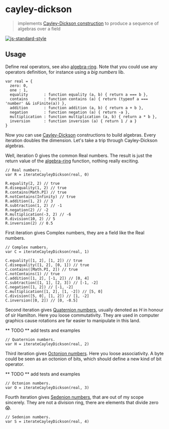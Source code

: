 # cayley-dickson

> implements [Cayley-Dickson construction][1] to produce a sequence of algebras over a field

[![js-standard-style](https://cdn.rawgit.com/feross/standard/master/badge.svg)](https://github.com/feross/standard)

## Usage

Define real operators, see also [algebra-ring][2]. Note that you could use any operators definition, for instance using a *big numbers* lib.

```
var real = {
  zero: 0,
  one : 1,
  equality       : function equality (a, b) { return a === b },
  contains       : function contains (a) { return (typeof a === 'number' && isFinite(a)) },
  addition       : function addition (a, b) { return a + b },
  negation       : function negation (a) { return -a },
  multiplication : function multiplication (a, b) { return a * b },
  inversion      : function inversion (a) { return 1 / a }
}
```

Now you can use [Cayley-Dickson][1] constructions to build algebras. Every iteration doubles the dimension. Let's take a trip through Cayley-Dickson algebras.

Well, iteration 0 gives the common Real numbers. The result is just the return value of the [algebra-ring][2] function, nothing really exciting.

```
// Real numbers.
var R = iterateCayleyDickson(real, 0)

R.equality(2, 2) // true
R.disequality(1, 2) // true
R.contains(Math.PI) // true
R.notContains(Infinity) // true
R.addition(1, 2) // 3
R.subtraction(1, 2) // -1
R.negation(2) // -2
R.multiplication(-3, 2) // -6
R.division(10, 2) // 5
R.inversion(2) // 0.5
```

First iteration gives Complex numbers, they are a field like the Real numbers.

```
// Complex numbers.
var C = iterateCayleyDickson(real, 1)

C.equality([1, 2], [1, 2]) // true
C.disequality([1, 2], [0, 1]) // true
C.contains([Math.PI, 2]) // true
C.notContains(1) // true
C.addition([1, 2], [-1, 2]) // [0, 4]
C.subtraction([1, 1], [2, 3]) // [-1, -2]
C.negation([1, 2]) // [-1, -2]
C.multiplication([1, 2], [1, -2]) // [5, 0]
C.division([5, 0], [1, 2]) // [1, -2]
C.inversion([0, 2]) // [0, -0.5]
```

Second iteration gives [Quaternion numbers](https://en.wikipedia.org/wiki/Quaternion), usually denoted as *H* in honour of sir Hamilton.
Here you loose commutativity.
They are used in computer graphics cause rotations are far easier to manipulate in this land.

** TODO ** add tests and examples

```
// Quaternion numbers.
var H = iterateCayleyDickson(real, 2)
```

Third iteration gives [Octonion numbers](https://en.wikipedia.org/wiki/Octonion).
Here you loose associativity.
A byte could be seen as an octonion of bits, which should define a new kind of bit operator.

** TODO ** add tests and examples

```
// Octonion numbers.
var O = iterateCayleyDickson(real, 3)
```

Fourth iteration gives [Sedenion numbers](https://en.wikipedia.org/wiki/Sedenion), that are out of my scope sincerely. They are not a division ring, there are elements that divide zero 😱.

```
// Sedenion numbers.
var S = iterateCayleyDickson(real, 4)
```

  [1]: https://en.wikipedia.org/wiki/Cayley%E2%80%93Dickson_construction "Cayley-Dickson construction"
  [2]: http://npm.im/algebra-ring "algebra-ring"

